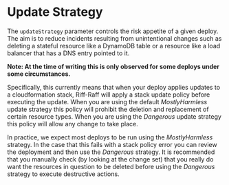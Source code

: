 Update Strategy
===============

The `updateStrategy` parameter controls the risk appetite of a given deploy. The aim is to reduce incidents resulting from unintentional changes such as deleting a stateful resource like a DynamoDB table or a resource like a load balancer that has a DNS entry pointed to it.

**Note: At the time of writing this is only observed for some deploys under some circumstances.**

Specifically, this currently means that when your deploy applies updates to a cloudformation stack, Riff-Raff will apply a stack update policy before executing the update. When you are using the default _MostlyHarmless_ update strategy this policy will prohibit the deletion and replacement of certain resource types. When you are using the _Dangerous_ update strategy this policy will allow any change to take place.

In practice, we expect most deploys to be run using the _MostlyHarmless_ strategy. In the case that this fails with a stack policy error you can review the deployment and then use the _Dangerous_ strategy. It is recommended that you manually check (by looking at the change set) that you really do want the resources in question to be deleted before using the _Dangerous_ strategy to execute destructive actions.
